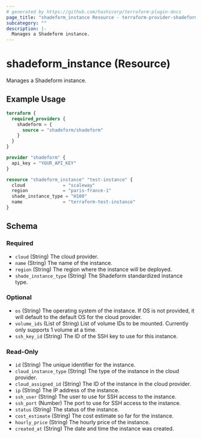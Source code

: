 ```yaml
---
# generated by https://github.com/hashicorp/terraform-plugin-docs
page_title: "shadeform_instance Resource - terraform-provider-shadeform"
subcategory: ""
description: |-
  Manages a Shadeform instance.
---
```


# shadeform_instance (Resource)

Manages a Shadeform instance.

## Example Usage

```terraform
terraform {
  required_providers {
    shadeform = {
      source = "shadeform/shadeform"
    }
  }
}

provider "shadeform" {
  api_key = "YOUR_API_KEY"
}

resource "shadeform_instance" "test-instance" {
  cloud              = "scaleway"
  region             = "paris-france-1"
  shade_instance_type = "H100"
  name               = "terraform-test-instance"
} 
```

<!-- schema generated by tfplugindocs -->
## Schema

### Required

- `cloud` (String) The cloud provider.
- `name` (String) The name of the instance.
- `region` (String) The region where the instance will be deployed.
- `shade_instance_type` (String) The Shadeform standardized instance type.

### Optional

- `os` (String) The operating system of the instance. If OS is not provided, it will default to the default OS for the cloud provider.
- `volume_ids` (List of String) List of volume IDs to be mounted. Currently only supports 1 volume at a time.
- `ssh_key_id` (String) The ID of the SSH key to use for this instance.

### Read-Only

- `id` (String) The unique identifier for the instance.
- `cloud_instance_type` (String) The type of the instance in the cloud provider.
- `cloud_assigned_id` (String) The ID of the instance in the cloud provider.
- `ip` (String) The IP address of the instance.
- `ssh_user` (String) The user to use for SSH access to the instance.
- `ssh_port` (Number) The port to use for SSH access to the instance.
- `status` (String) The status of the instance.
- `cost_estimate` (String) The cost estimate so far for the instance.
- `hourly_price` (String) The hourly price of the instance.
- `created_at` (String) The date and time the instance was created.
